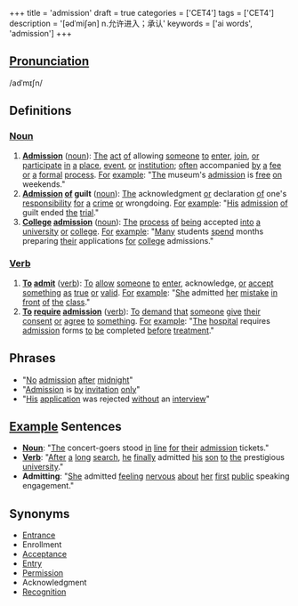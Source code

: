 +++
title = 'admission'
draft = true
categories = ['CET4']
tags = ['CET4']
description = '[ədˈmi∫ən] n.允许进入；承认'
keywords = ['ai words', 'admission']
+++

## [Pronunciation](/en/post/pronunciation/)
/adˈmɪʃn/

## Definitions
### [Noun](/en/post/noun/)
1. **[Admission](/en/post/admission/)** ([noun](/en/post/noun/)): [The](/en/post/the/) [act](/en/post/act/) [of](/en/post/of/) allowing [someone](/en/post/someone/) [to](/en/post/to/) [enter](/en/post/enter/), [join](/en/post/join/), [or](/en/post/or/) [participate](/en/post/participate/) [in](/en/post/in/) [a](/en/post/a/) [place](/en/post/place/), [event](/en/post/event/), [or](/en/post/or/) [institution](/en/post/institution/); [often](/en/post/often/) accompanied [by](/en/post/by/) [a](/en/post/a/) [fee](/en/post/fee/) [or](/en/post/or/) [a](/en/post/a/) [formal](/en/post/formal/) [process](/en/post/process/). [For](/en/post/for/) [example](/en/post/example/): "[The](/en/post/the/) museum's [admission](/en/post/admission/) is [free](/en/post/free/) [on](/en/post/on/) weekends."
2. **[Admission](/en/post/admission/) [of](/en/post/of/) guilt** ([noun](/en/post/noun/)): [The](/en/post/the/) acknowledgment [or](/en/post/or/) declaration [of](/en/post/of/) one's [responsibility](/en/post/responsibility/) [for](/en/post/for/) [a](/en/post/a/) [crime](/en/post/crime/) [or](/en/post/or/) wrongdoing. [For](/en/post/for/) [example](/en/post/example/): "[His](/en/post/his/) [admission](/en/post/admission/) [of](/en/post/of/) guilt ended [the](/en/post/the/) [trial](/en/post/trial/)."
3. **[College](/en/post/college/) [admission](/en/post/admission/)** ([noun](/en/post/noun/)): [The](/en/post/the/) [process](/en/post/process/) [of](/en/post/of/) [being](/en/post/being/) accepted [into](/en/post/into/) [a](/en/post/a/) [university](/en/post/university/) [or](/en/post/or/) [college](/en/post/college/). [For](/en/post/for/) [example](/en/post/example/): "[Many](/en/post/many/) students [spend](/en/post/spend/) months preparing [their](/en/post/their/) applications [for](/en/post/for/) [college](/en/post/college/) admissions."

### [Verb](/en/post/verb/)
1. **[To](/en/post/to/) [admit](/en/post/admit/)** ([verb](/en/post/verb/)): [To](/en/post/to/) [allow](/en/post/allow/) [someone](/en/post/someone/) [to](/en/post/to/) [enter](/en/post/enter/), acknowledge, [or](/en/post/or/) [accept](/en/post/accept/) [something](/en/post/something/) [as](/en/post/as/) [true](/en/post/true/) [or](/en/post/or/) [valid](/en/post/valid/). [For](/en/post/for/) [example](/en/post/example/): "[She](/en/post/she/) admitted [her](/en/post/her/) [mistake](/en/post/mistake/) [in](/en/post/in/) [front](/en/post/front/) [of](/en/post/of/) [the](/en/post/the/) [class](/en/post/class/)."
2. **[To](/en/post/to/) [require](/en/post/require/) [admission](/en/post/admission/)** ([verb](/en/post/verb/)): [To](/en/post/to/) [demand](/en/post/demand/) [that](/en/post/that/) [someone](/en/post/someone/) [give](/en/post/give/) [their](/en/post/their/) [consent](/en/post/consent/) [or](/en/post/or/) [agree](/en/post/agree/) [to](/en/post/to/) [something](/en/post/something/). [For](/en/post/for/) [example](/en/post/example/): "[The](/en/post/the/) [hospital](/en/post/hospital/) requires [admission](/en/post/admission/) forms [to](/en/post/to/) [be](/en/post/be/) completed [before](/en/post/before/) [treatment](/en/post/treatment/)."

## Phrases
- "[No](/en/post/no/) [admission](/en/post/admission/) [after](/en/post/after/) [midnight](/en/post/midnight/)"
- "[Admission](/en/post/admission/) is [by](/en/post/by/) [invitation](/en/post/invitation/) [only](/en/post/only/)"
- "[His](/en/post/his/) [application](/en/post/application/) was rejected [without](/en/post/without/) an [interview](/en/post/interview/)"

## [Example](/en/post/example/) Sentences
- **[Noun](/en/post/noun/)**: "[The](/en/post/the/) concert-goers stood [in](/en/post/in/) [line](/en/post/line/) [for](/en/post/for/) [their](/en/post/their/) [admission](/en/post/admission/) tickets."
- **[Verb](/en/post/verb/)**: "[After](/en/post/after/) [a](/en/post/a/) [long](/en/post/long/) [search](/en/post/search/), [he](/en/post/he/) [finally](/en/post/finally/) admitted [his](/en/post/his/) [son](/en/post/son/) [to](/en/post/to/) [the](/en/post/the/) prestigious [university](/en/post/university/)."
- **Admitting**: "[She](/en/post/she/) admitted [feeling](/en/post/feeling/) [nervous](/en/post/nervous/) [about](/en/post/about/) [her](/en/post/her/) [first](/en/post/first/) [public](/en/post/public/) speaking engagement."

## Synonyms
- [Entrance](/en/post/entrance/)
- Enrollment
- [Acceptance](/en/post/acceptance/)
- [Entry](/en/post/entry/)
- [Permission](/en/post/permission/)
- Acknowledgment
- [Recognition](/en/post/recognition/)
